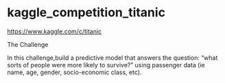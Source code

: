 # kaggle_competition_titanic

https://www.kaggle.com/c/titanic


The Challenge

In this challenge,build a predictive model that answers the question: “what sorts of people were more likely to survive?” using passenger data (ie name, age, gender, socio-economic class, etc).
